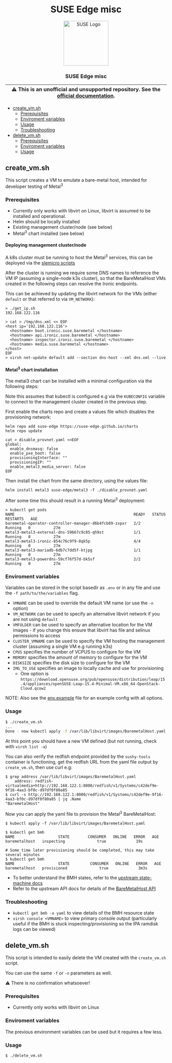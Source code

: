 <div align="center">

# SUSE Edge misc

<p align="center">
  <img alt="SUSE Logo" src="https://www.suse.com/assets/img/suse-white-logo-green.svg" height="140" />
  <h3 align="center">SUSE Edge misc</h3>
</p>

| :warning: **This is an unofficial and unsupported repository. See the [official documentation](https://www.suse.com/solutions/edge-computing/).** |
| --- |

</div>

- [create\_vm.sh](#create_vmsh)
  - [Prerequisites](#prerequisites)
  - [Enviroment variables](#enviroment-variables)
  - [Usage](#usage)
  - [Troubleshooting](#troubleshooting)
- [delete\_vm.sh](#delete_vmsh)
  - [Prerequisites](#prerequisites-1)
  - [Enviroment variables](#enviroment-variables-1)
  - [Usage](#usage-1)

## create_vm.sh

This script creates a VM to emulate a bare-metal host, intended for developer testing of Metal<sup>3</sup>

### Prerequisites

* Currently only works with libvirt on Linux, libvirt is assumed to be installed and operational.
* Helm should be locally installed
* Existing management cluster/node (see below)
* Metal<sup>3</sup> chart installed (see below)

#### Deploying management cluster/node

A k8s cluster must be running to host the Metal<sup>3</sup> services, this can be deployed via the [slemicro scripts](./slemicro/README.md)

After the cluster is running we require some DNS names to reference the VM IP (assuming a single-node k3s cluster), so that the
BareMetalHost VMs created in the following steps can resolve the Ironic endpoints.

This can be achieved by updating the libvirt network for the VMs (either `default` or that referred to via `VM_NETWORK`):

```
> ./get_ip.sh
192.168.122.116

> cat > /tmp/dns.xml << EOF
<host ip='192.168.122.116'>
  <hostname> boot.ironic.suse.baremetal </hostname>
  <hostname> api.ironic.suse.baremetal </hostname>
  <hostname> inspector.ironic.suse.baremetal </hostname>
  <hostname> media.suse.baremetal </hostname>
</host>
EOF
> virsh net-update default add --section dns-host --xml dns.xml --live
```

#### Metal<sup>3</sup> chart installation

The metal3 chart can be installed with a minimal configuration via the following steps:

Note this assumes that kubectl is configured e.g via the `KUBECONFIG` variable to connect to the management cluster created in the previous step.

First enable the charts repo and create a values file which disables the provisioning network:

```
helm repo add suse-edge https://suse-edge.github.io/charts
helm repo update

cat > disable_provnet.yaml <<EOF
global:
  enable_dnsmasq: false
  enable_pxe_boot: false
  provisioningInterface: ""
  provisioningIP: ""
  enable_metal3_media_server: false
EOF
```

Then install the chart from the same directory, using the values file:

```
helm install metal3 suse-edge/metal3 -f ./disable_provnet.yaml
```

After some time this should result in a running Metal<sup>3</sup> deployment:

```
> kubectl get pods
NAME                                                    READY   STATUS    RESTARTS   AGE
baremetal-operator-controller-manager-d6b4fcb69-zxpxr   2/2     Running   0          27m
metal3-metal3-external-dns-59667c9c85-qh9st             1/1     Running   0          27m
metal3-metal3-ironic-854c76c9f9-8qk5p                   4/4     Running   0          27m
metal3-metal3-mariadb-6db7c7dd5f-ktjpg                  1/1     Running   0          27m
metal3-metal3-powerdns-59cf76f57d-bk5sf                 2/2     Running   0          27m

```

### Enviroment variables

Variables can be stored in the script basedir as `.env` or in any file and use the `-f path/to/the/variables` flag.

* `VMNAME` can be used to override the default VM name (or use the `-n` option)
* `VM_NETWORK` can be used to specify an alternative libvirt network if you are not using `default`
* `VMFOLDER` can be used to specify an alternative location for the VM images - if you change this ensure that libvirt has file and selinux permissions to access
* `CLUSTER_VMNAME` can be used to specify the VM hosting the management cluster (assuming a single VM e.g running k3s)
* `CPUS` specifies the number of VCPUS to configure for the VM
* `MEMORY` specifies the amount of memory to configure for the VM
* `DISKSIZE` specifies the disk size to configure for the VM
* `IMG_TO_USE` specifies an image to locally cache and use for provisioning
  * One option is `https://download.opensuse.org/pub/opensuse/distribution/leap/15.4/appliances/openSUSE-Leap-15.4-Minimal-VM.x86_64-OpenStack-Cloud.qcow2`

NOTE: Also see the [env.example](env.example) file for an example config with all options.

### Usage

```bash
$ ./create_vm.sh
...
Done - now kubectl apply -f /var/lib/libvirt/images/BaremetalHost.yaml
```

At this point you should have a new VM defined (but not running, check with `virsh list -a`)

You can also verify the redfish endpoint provided by the `sushy-tools` container is functioning, get the redfish URL from the yaml file output by `create_vm.sh`, then use curl e.g:

```
$ grep address /var/lib/libvirt/images/BaremetalHost.yaml
    address: redfish-virtualmedia+http://192.168.122.1:8000/redfish/v1/Systems/c42def9e-9f16-4aa3-bf0c-d97df0f80a85
$ curl -s http://192.168.122.1:8000/redfish/v1/Systems/c42def9e-9f16-4aa3-bf0c-d97df0f80a85 | jq .Name
"BaremetalHost"
```

Now you can apply the yaml file to provision the Metal<sup>3</sup> BareMetalHost:

```
$ kubectl apply -f /var/lib/libvirt/images/BaremetalHost.yaml

$ kubectl get bmh
NAME                   STATE        CONSUMER   ONLINE   ERROR   AGE
baremetalhost   inspecting              true             19s

# Some time later provisioning should be completed, this may take several minutes
$ kubectl get bmh
NAME                   STATE         CONSUMER   ONLINE   ERROR   AGE
baremetalhost   provisioned              true             3m3s
```

* To better understand the BMH states, refer to the [upstream state-machine docs](https://github.com/metal3-io/baremetal-operator/blob/main/docs/baremetalhost-states.md)
* Refer to the upstream API docs for details of the [BareMetalHost API](https://github.com/metal3-io/baremetal-operator/blob/main/docs/api.md)

### Troubleshooting

* `kubectl get bmh -o yaml` to view details of the BMH resource state
* `virsh console <VMNAME>` to view primary console output (particularly useful if the BMH is stuck inspecting/provisioning so the IPA ramdisk logs can be viewed)


## delete_vm.sh

This script is intended to easily delete the VM created with the `create_vm.sh` script.

You can use the same `-f` or `-n` parameters as well.

:warning: There is no confirmation whatsoever!

### Prerequisites

* Currently only works with libvirt on Linux

### Enviroment variables

The previous environment variables can be used but it requires a few less.

### Usage

```bash
$ ./delete_vm.sh
```
